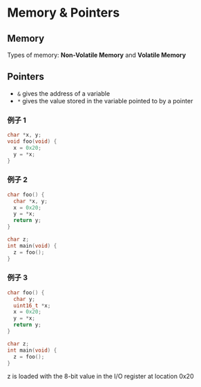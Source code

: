 # Memory & Pointers

## Memory

Types of memory: __Non-Volatile Memory__ and __Volatile Memory__

## Pointers

- ``&`` gives the address of a variable
- ``*`` gives the value stored in the variable pointed to by a pointer 

### 例子 1

```c
char *x, y;
void foo(void) {
  x = 0x20;
  y = *x;
}
```

### 例子 2

```c
char foo() {
  char *x, y;
  x = 0x20;
  y = *x;
  return y;
}

char z;
int main(void) {
  z = foo();
}
```

### 例子 3

```c
char foo() {
  char y;
  uint16_t *x;
  x = 0x20;
  y = *x;
  return y;
}

char z;
int main(void) {
  z = foo();
}
```

z is loaded with the 8-bit value in the I/O register at location 0x20

